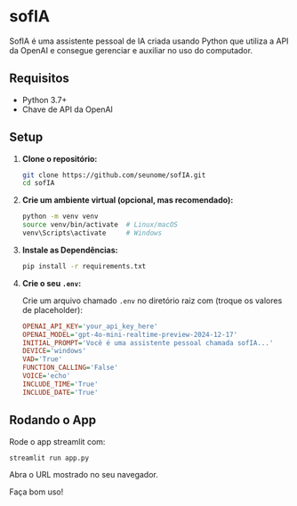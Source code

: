 # sofIA
SofIA é uma assistente pessoal de IA criada usando Python que utiliza a API da OpenAI e consegue gerenciar e auxiliar no uso do computador.

## Requisitos

- Python 3.7+
- Chave de API da OpenAI

## Setup

1. **Clone o repositório:**

   ```bash
   git clone https://github.com/seunome/sofIA.git
   cd sofIA
   ```

2. **Crie um ambiente virtual (opcional, mas recomendado):**

   ```bash
   python -m venv venv
   source venv/bin/activate  # Linux/macOS
   venv\Scripts\activate     # Windows
   ```

3. **Instale as Dependências:**

   ```bash
   pip install -r requirements.txt
   ```

4. **Crie o seu `.env`:**

   Crie um arquivo chamado `.env` no diretório raiz com (troque os valores de placeholder):

   ```ini
   OPENAI_API_KEY='your_api_key_here'
   OPENAI_MODEL='gpt-4o-mini-realtime-preview-2024-12-17'
   INITIAL_PROMPT='Você é uma assistente pessoal chamada sofIA...'
   DEVICE='windows'
   VAD='True'
   FUNCTION_CALLING='False'
   VOICE='echo'
   INCLUDE_TIME='True'
   INCLUDE_DATE='True'
   ```

## Rodando o App

Rode o app streamlit com:

```bash
streamlit run app.py
```

Abra o URL mostrado no seu navegador.


Faça bom uso!

